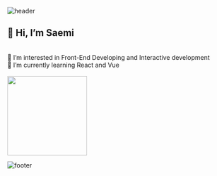 ![header](https://capsule-render.vercel.app/api?type=waving&color=gradient&height=300&section=header&text=Saemi&fontSize=90&fontColor=FFD700&animation=twinkling)
<h2>👋 Hi, I’m Saemi </h2></br />
👀 I’m interested in Front-End Developing and Interactive development <br /> 
🌱 I’m currently learning React and Vue <br/>
<br/>
<img height="180em" src="https://github-readme-stats.vercel.app/api?username=hsm0104&show_icons=true&hide_border=true&&count_private=true&include_all_commits=true" /><br/>

![footer](https://capsule-render.vercel.app/api?type=wave&color=gradient&height=180&section=footer&fontSize=90)